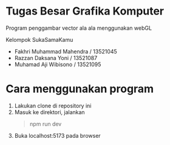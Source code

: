 # Tugas Besar Grafika Komputer
Program penggambar vector ala ala menggunakan webGL

Kelompok SukaSamaKamu
- Fakhri Muhammad Mahendra / 13521045
- Razzan Daksana Yoni / 13521087
- Muhamad Aji Wibisono / 13521095

# Cara menggunakan program
1. Lakukan clone di repository ini
2. Masuk ke direktori, jalankan
    > npm run dev
3. Buka localhost:5173 pada browser